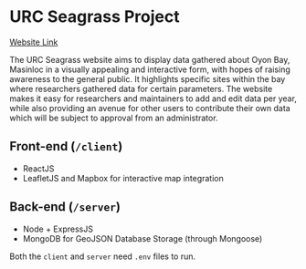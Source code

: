 # URC Seagrass Project

[Website Link](http://maps.mangroveecology.com/)

The URC Seagrass website aims to display data gathered about Oyon Bay, Masinloc in a visually appealing and interactive form, with hopes of raising awareness to the general public. It highlights specific sites within the bay where researchers gathered data for certain parameters. The website makes it easy for researchers and maintainers to add and edit data per year, while also providing an avenue for other users to contribute their own data which will be subject to approval from an administrator.

## Front-end (`/client`)
- ReactJS
- LeafletJS and Mapbox for interactive map integration

## Back-end (`/server`)
- Node + ExpressJS
- MongoDB for GeoJSON Database Storage (through Mongoose)

Both the `client` and `server` need `.env` files to run.
